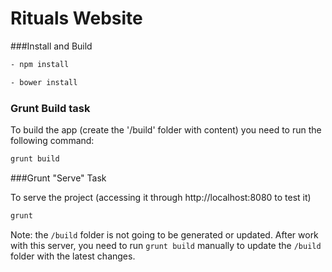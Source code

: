 Rituals Website
===============

###Install and Build

```bash
- npm install
```
```bash
- bower install
```

### Grunt Build task

To build the app (create the '/build' folder with content) you need to run the following command:

```bash
grunt build
```

###Grunt "Serve" Task

To serve the project (accessing it through http://localhost:8080 to test it)
```bash
grunt
```

Note: the `/build` folder is not going to be generated or updated. After work with this server, you need to run `grunt build` manually to update the `/build` folder with the latest changes.
